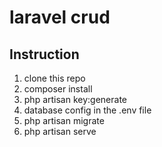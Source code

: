 # laravel crud

## Instruction
1. clone this repo
2. composer install
3. php artisan key:generate
4. database config in the .env file
5. php artisan migrate
6. php artisan serve

